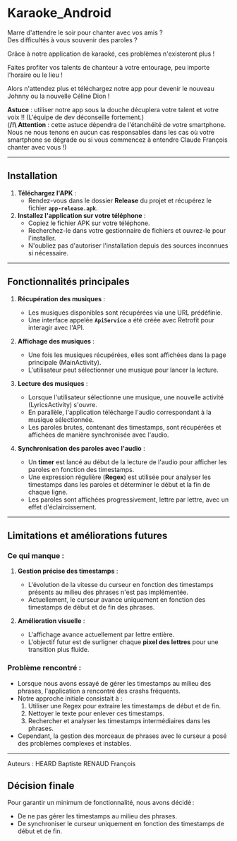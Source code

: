 # Karaoke_Android

Marre d'attendre le soir pour chanter avec vos amis ?  
Des difficultés à vous souvenir des paroles ?  

Grâce à notre application de karaoké, ces problèmes n'existeront plus !  

Faites profiter vos talents de chanteur à votre entourage, peu importe l'horaire ou le lieu !  

Alors n'attendez plus et téléchargez notre app pour devenir le nouveau Johnny ou la nouvelle Céline Dion !  

**Astuce** : utiliser notre app sous la douche décuplera votre talent et votre voix !! (L'équipe de dev déconseille fortement.)  
(**/!\ Attention** : cette astuce dépendra de l'étanchéité de votre smartphone. Nous ne nous tenons en aucun cas responsables dans les cas où votre smartphone se dégrade ou si vous commencez à entendre Claude François chanter avec vous !)
 
---

## Installation

1. **Téléchargez l'APK** :
   - Rendez-vous dans le dossier **Release** du projet et récupérez le fichier **`app-release.apk`**.
2. **Installez l'application sur votre téléphone** :
   - Copiez le fichier APK sur votre téléphone.
   - Recherchez-le dans votre gestionnaire de fichiers et ouvrez-le pour l'installer.
   - N'oubliez pas d'autoriser l'installation depuis des sources inconnues si nécessaire.

---

## Fonctionnalités principales

1. **Récupération des musiques** :
   - Les musiques disponibles sont récupérées via une URL prédéfinie.
   - Une interface appelée **`ApiService`** a été créée avec Retrofit pour interagir avec l'API.

2. **Affichage des musiques** :
   - Une fois les musiques récupérées, elles sont affichées dans la page principale (MainActivity).
   - L'utilisateur peut sélectionner une musique pour lancer la lecture.

3. **Lecture des musiques** :
   - Lorsque l'utilisateur sélectionne une musique, une nouvelle activité (LyricsActivity) s'ouvre.
   - En parallèle, l'application télécharge l'audio correspondant à la musique sélectionnée.
   - Les paroles brutes, contenant des timestamps, sont récupérées et affichées de manière synchronisée avec l'audio.

4. **Synchronisation des paroles avec l'audio** :
   - Un **timer** est lancé au début de la lecture de l'audio pour afficher les paroles en fonction des timestamps.
   - Une expression régulière (**Regex**) est utilisée pour analyser les timestamps dans les paroles et déterminer le début et la fin de chaque ligne.
   - Les paroles sont affichées progressivement, lettre par lettre, avec un effet d'éclaircissement.

---

## Limitations et améliorations futures

### **Ce qui manque :**
1. **Gestion précise des timestamps** :
   - L'évolution de la vitesse du curseur en fonction des timestamps présents au milieu des phrases n'est pas implémentée.
   - Actuellement, le curseur avance uniquement en fonction des timestamps de début et de fin des phrases.

2. **Amélioration visuelle** :
   - L'affichage avance actuellement par lettre entière.
   - L'objectif futur est de surligner chaque **pixel des lettres** pour une transition plus fluide.

### **Problème rencontré** :
- Lorsque nous avons essayé de gérer les timestamps au milieu des phrases, l'application a rencontré des crashs fréquents. 
- Notre approche initiale consistait à :
  1. Utiliser une Regex pour extraire les timestamps de début et de fin.
  2. Nettoyer le texte pour enlever ces timestamps.
  3. Rechercher et analyser les timestamps intermédiaires dans les phrases.
- Cependant, la gestion des morceaux de phrases avec le curseur a posé des problèmes complexes et instables.

---

Auteurs : 
HEARD Baptiste
RENAUD François

## Décision finale
Pour garantir un minimum de fonctionnalité, nous avons décidé :
- De ne pas gérer les timestamps au milieu des phrases.
- De synchroniser le curseur uniquement en fonction des timestamps de début et de fin.
